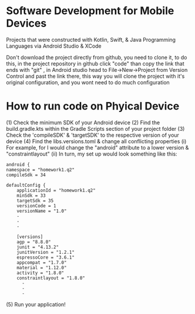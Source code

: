 # Software Development for Mobile Devices
Projects that were constructed with Kotlin, Swift, &amp; Java Programming Languages via Android Studio &amp; XCode


Don't download the project directly from github, you need to clone it, to do this, in the project repository in github click "code" than copy the link that ends with "git" , in Android studio head to File->New->Project from Version Control and past the link there, this way you will clone the project with it's original configuration, and you wont need to do much configuration


# How to run code on Phyical Device

(1) Check the minimum SDK of your Android device
(2) Find the build.gradle.kts within the Gradle Scripts section of your project folder
(3) Check the 'compileSDK' & 'targetSDK' to the respective version of your device
(4) Find the libs.versions.toml & change all conflicting properties
  (i) For example, for I would change the "android" attribute to a lower version & "constraintlayout"
  (ii) In turn, my set up would look something like this:

    android {
    namespace = "homework1.q2"
    compileSdk = 34

    defaultConfig {
        applicationId = "homework1.q2"
        minSdk = 33
        targetSdk = 35
        versionCode = 1
        versionName = "1.0"
        -
        -
        -

        [versions]
        agp = "8.8.0"
        junit = "4.13.2"
        junitVersion = "1.2.1"
        espressoCore = "3.6.1"
        appcompat = "1.7.0"
        material = "1.12.0"
        activity = "1.8.0"
        constraintlayout = "1.8.0"
          -
          -
          -

          
(5) Run your application!

